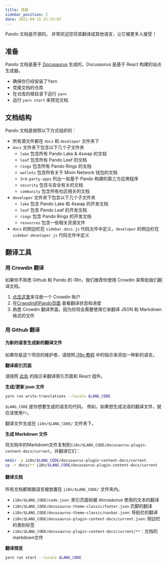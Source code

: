 ```yaml
---
title: 贡献
sidebar_position: 2
date: 2021-09-15 22:33:07
---
```


Pando 文档是开源的。 非常欢迎您将其翻译成其他语言，让它被更多人接受！

## 准备

Pando 文档是基于 [Docusaurus](https://docusaurus.io/docs/en/latest/) 生成的，Docusaurus 是基于 React 构建的站点生成器。

- 确保你已经安装了Yarn
- 克隆文档的仓库
- 在仓库的根目录下运行 ` yarn `
- 运行 `yarn start` 来预览文档

## 文档结构

Pando 文档是按照以下方式组织的：

- 所有源文件都在 `docs` 和 `developer` 文件夹下
- `docs` 文件夹下包含以下几个子文件夹
  - `lake` 包含所有 Pando Lake & 4swap 的文档
  - `leaf` 包含所有 Pando Leaf 的文档
  - `rings` 包含所有 Pando Rings 的文档
  - `wallets` 包含所有关于 Mixin Network 钱包的文档
  - `3rd-party-apps` 列出一些基于 Pando 构建的第三方应用程序
  - `security` 包含与安全有关的文档
  - `community` 包含所有社区相关的文档
- `developer` 文件夹下包含以下几个子文件夹
  - `lake` 包含 Pando Lake 和 4swap 的开发文档
  - `leaf` 包含 Pando Leaf 的开发文档
  - `rings` 包含 Pando Rings 的开发文档
  - `resources` 包含一些相关资源文件
- `docs` 的侧边栏在 `sidebar.docs.js` 代码文件中定义，`developer` 的侧边栏在 `sidebar.developer.js` 代码文件中定义

## 翻译工具

### 用 Crowdin 翻译

如果你不熟悉 Github 和 Pando 的 i18n，我们推荐你使用 Crowdin 来帮助我们翻译文档。

1. [点击这里](https://pando.crowdin.com/u/signup)来注册一个 Crowdin 账户
2. 在[Crwodin的Pando页面](https://pando.crowdin.com/) 查看翻译状态和进度
3. 熟悉 Crowdin 翻译界面，因为你将会需要使用它来翻译 JSON 和 Markdown 格式的文件

### 用 Github 翻译

#### 为新的语言生成新的翻译文件

如果你是这个项目的维护者，请按照[ i18n 教程](https://docusaurus.io/docs/i18n/tutorial) 中的指示来添加一种新的语言。


**翻译索引页面**

请按照 [此处](https://docusaurus.io/docs/i18n/tutorial#use-the-translation-apis) 的指示来翻译索引页面和 React 组件。

**生成/更新 json 文件**

```bash
yarn run write-translations --locale $LANG_CODE
```

`$LANG_CODE` 是你想要生成的语言的代码。 例如，如果想生成法语的翻译文件，就应该使用`fr`。

翻译文件生成在 `i18n/$LANG_CODE/` 文件夹下。

**生成 Markdown 文件**

将文档中的Markdown文件复制到`i18n/$LANG_CODE/docusaurus-plugin-content-docs/current`，并翻译它们：

```bash
mkdir -p i18n/$LANG_CODE/docusaurus-plugin-content-docs/current
cp -r docs/** i18n/$LANG_CODE/docusaurus-plugin-content-docs/current
```

#### 翻译文档

所有文档都根据语言被放置在 `i18n/$LANG_CODE/` 文件夹内。

- `i18n/$LANG_CODE/code.json`: 索引页面和被 docusaurus 使用的文本的翻译
- `i18n/$LANG_CODE/docusaurus-theme-classic/footer.json` 页脚的翻译
- `i18n/$LANG_CODE/docusaurus-theme-classic/navbar.json`: 导航栏的翻译
- `i18n/$LANG_CODE/docusaurus-plugin-content-docs/current.json`: 侧边栏的类别标签
- `i18n/$LANG_CODE/docusaurus-plugin-content-docs/current/**`：文档的markdown文件

**翻译预览**

```bash
yarn run start --locale $LANG_CODE
```



